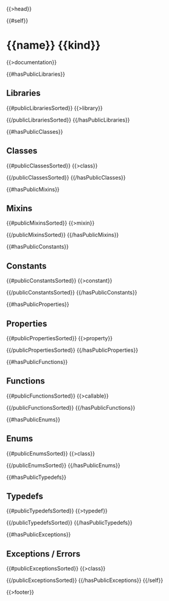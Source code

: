 {{>head}}

{{#self}}
# {{name}} {{kind}}

{{>documentation}}

{{#hasPublicLibraries}}
## Libraries

{{#publicLibrariesSorted}}
{{>library}}

{{/publicLibrariesSorted}}
{{/hasPublicLibraries}}

{{#hasPublicClasses}}
## Classes

{{#publicClassesSorted}}
{{>class}}

{{/publicClassesSorted}}
{{/hasPublicClasses}}

{{#hasPublicMixins}}
## Mixins

{{#publicMixinsSorted}}
{{>mixin}}

{{/publicMixinsSorted}}
{{/hasPublicMixins}}

{{#hasPublicConstants}}
## Constants

{{#publicConstantsSorted}}
{{>constant}}

{{/publicConstantsSorted}}
{{/hasPublicConstants}}

{{#hasPublicProperties}}
## Properties

{{#publicPropertiesSorted}}
{{>property}}

{{/publicPropertiesSorted}}
{{/hasPublicProperties}}

{{#hasPublicFunctions}}
## Functions

{{#publicFunctionsSorted}}
{{>callable}}

{{/publicFunctionsSorted}}
{{/hasPublicFunctions}}

{{#hasPublicEnums}}
## Enums

{{#publicEnumsSorted}}
{{>class}}

{{/publicEnumsSorted}}
{{/hasPublicEnums}}

{{#hasPublicTypedefs}}
## Typedefs

{{#publicTypedefsSorted}}
{{>typedef}}

{{/publicTypedefsSorted}}
{{/hasPublicTypedefs}}

{{#hasPublicExceptions}}
## Exceptions / Errors

{{#publicExceptionsSorted}}
{{>class}}

{{/publicExceptionsSorted}}
{{/hasPublicExceptions}}
{{/self}}

{{>footer}}
